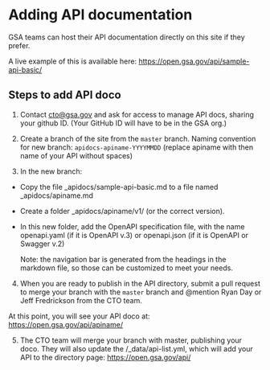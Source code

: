 # Adding API documentation

GSA teams can host their API documentation directly on this site if they prefer. 

A live example of this is available here: https://open.gsa.gov/api/sample-api-basic/


## Steps to add API doco

1. Contact cto@gsa.gov and ask for access to manage API docs, sharing your github ID. (Your GitHub ID will have to be in the GSA org.)

2. Create a branch of the site from the `master` branch. Naming convention for new branch: `apidocs-apiname-YYYYMMDD` (replace apiname with then name of your API without spaces)

3. In the new branch:
* Copy the file _apidocs/sample-api-basic.md to a file named _apidocs/apiname.md 
* Create a folder _apidocs/apiname/v1/ (or the correct version).
* In this new folder, add the OpenAPI specification file, with the name openapi.yaml (if it is OpenAPI v.3) or openapi.json (if it is OpenAPI or Swagger v.2)
 
  Note: the navigation bar is generated from the headings in the markdown file, so those can be customized to meet your needs.

4. When you are ready to publish in the API directory, submit a pull request to merge your branch with the `master` branch and @mention Ryan Day or Jeff Fredrickson from the CTO team.

  At this point, you will see your API doco at: https://open.gsa.gov/api/apiname/


5. The CTO team will merge your branch with master, publishing your doco. They will also update the /_data/api-list.yml, which will add your API to the directory page: https://open.gsa.gov/api/
